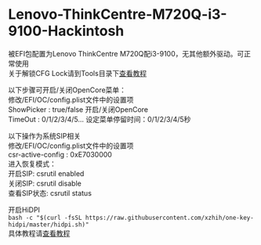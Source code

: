# Lenovo-ThinkCentre-M720Q-i3-9100-Hackintosh

  被EFI包配置为Lenovo ThinkCentre M720Q配i3-9100，无其他额外驱动。可正常使用  
  关于解锁CFG Lock请到Tools目录下[查看教程](https://github.com/psvajaz/Lenovo-ThinkCentre-M720Q-i3-9100-Hackintosh/blob/main/Tools/README.md)  
 

  以下步骤可开启/关闭OpenCore菜单：  
    修改/EFI/OC/config.plist文件中的设置项  
      ShowPicker  :  true/false     开启/关闭OpenCore  
      TimeOut  :  0/1/2/3/4/5...    设定菜单停留时间：0/1/2/3/4/5秒  
 
  以下操作为系统SIP相关  
    修改/EFI/OC/config.plist文件中的设置项  
      csr-active-config  :  0xE7030000  
    进入恢复模式：  
      开启SIP:    csrutil enabled  
      关闭SIP:    csrutil disable  
      查看SIP状态: csrutil status  
 
  开启HiDPI  
    ```
    bash -c "$(curl -fsSL https://raw.githubusercontent.com/xzhih/one-key-hidpi/master/hidpi.sh)"  
    ```  
    具体教程请[查看教程](https://github.com/xzhih/one-key-hidpi/blob/master/README-zh.md "查看教程")
